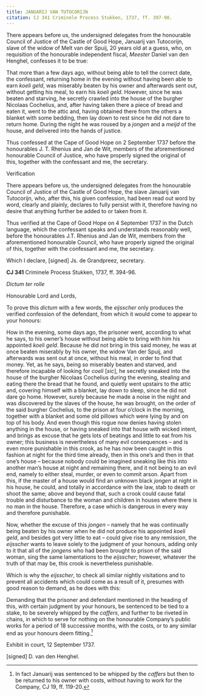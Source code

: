 ```yaml
---
title: JANUARIJ VAN TUTOCORIJN
citation: CJ 341 Criminele Process Stukken, 1737, ff. 397-98.
---
```


There appears before us, the undersigned delegates from the honourable Council of Justice of the Castle of Good Hope, Januarij van Tutocorijn, slave of the widow of Melt van der Spuij, 20 years old at a guess, who, on requisition of the honourable independent fiscal, *Meester* Daniel van den Henghel, confesses it to be true:

That more than a few days ago, without being able to tell the correct date, the confessant, returning home in the evening without having been able to earn *koeli geld*, was miserably beaten by his owner and afterwards sent out, without getting his meal, to earn his *koeli geld*. However, since he was beaten and starving, he secretly crawled into the house of the burgher Nicolaas Cochelius, and, after having taken there a piece of bread and eaten it, went to the attic and, having obtained there from the others a blanket with some bedding, then lay down to rest since he did not dare to return home. During the night he was roused by a *jongen* and a *meijd* of the house, and delivered into the hands of justice.

Thus confessed at the Cape of Good Hope on 2 September 1737 before the honourables J. T. Rhenius and Jan de Wit, members of the aforementioned honourable Council of Justice, who have properly signed the original of this, together with the confessant and me, the secretary.

Verification

There appears before us, the undersigned delegates from the honourable Council of Justice of the Castle of Good Hope, the slave Januarij van Tutocorijn, who, after this, his given confession, had been read out word by word, clearly and plainly, declares to fully persist with it, therefore having no desire that anything further be added to or taken from it.

Thus verified at the Cape of Good Hope on 4 September 1737 in the Dutch language, which the confessant speaks and understands reasonably well, before the honourables J.T. Rhenius and Jan de Wit, members from the aforementioned honourable Council, who have properly signed the original of this, together with the confessant and me, the secretary.

Which I declare, \[signed\] Js. de Grandpreez, secretary.

**CJ 341** Criminele Process Stukken, 1737, ff. 394-96.

*Dictum ter rolle*

Honourable Lord and Lords,

To prove this *dictum* with a few words, the *eijsscher* only produces the verified confession of the defendant, from which it would come to appear to your honours:

How in the evening, some days ago, the prisoner went, according to what he says, to his owner’s house without being able to bring with him his appointed *koeli geld*. Because he did not bring in this said money, he was at once beaten miserably by his owner, the widow Van der Spuij, and afterwards was sent out at once, without his meal, in order to find that money. Yet, as he says, being so miserably beaten and starved, and therefore incapable of looking for *coeli* \[*sic*\], he secretly sneaked into the house of the burgher Nicolaas Cochelius during the evening, stealing and eating there the bread that he found, and quietly went upstairs to the attic and, covering himself with a blanket, lay down to sleep, since he did not dare go home. However, surely because he made a noise in the night and was discovered by the slaves of the house, he was brought, on the order of the said burgher Cochelius, to the prison at four o’clock in the morning, together with a blanket and some old pillows which were lying by and on top of his body. And even though this rogue now denies having stolen anything in the house, or having sneaked into that house with wicked intent, and brings as excuse that he gets lots of beatings and little to eat from his owner; this business is nevertheless of many evil consequences – and is even more punishable in this crook, as he has now been caught in this fashion at night for the third time already, then in this one’s and then in that one’s house – because nobody could be imagined sneaking like this into another man’s house at night and remaining there, and it not being to an evil end, namely to either steal, murder, or even to commit arson. Apart from this, if the master of a house would find an unknown black *jongen* at night in his house, he could, and totally in accordance with the law, stab to death or shoot the same; above and beyond that, such a crook could cause fatal trouble and disturbance to the woman and children in houses where there is no man in the house. Therefore, a case which is dangerous in every way and therefore punishable.

Now, whether the excuse of this *jongen* – namely that he was continually being beaten by his owner when he did not produce his appointed *koeli geld*, and besides got very little to eat – could give rise to any remission, the *eijsscher* wants to leave solely to the judgment of your honours, adding only to it that all of the *jongens* who had been brought to prison of the said woman, sing the same lamentations to the *eijsscher*; however, whatever the truth of that may be, this crook is nevertheless punishable.

Which is why the *eijsscher*, to check all similar nightly visitations and to prevent all accidents which could come as a result of it, presumes with good reason to demand, as he does with this:

Demanding that the prisoner and defendant mentioned in the heading of this, with certain judgment by your honours, be sentenced to be tied to a stake, to be severely whipped by the *caffers*, and further to be riveted in chains, in which to serve for nothing on the honourable Company’s public works for a period of 18 successive months, with the costs, or to any similar end as your honours deem fitting.[^1]

Exhibit in court, 12 September 1737.

\[signed\] D. van den Henghel.

[^1]: In fact Januarij was sentenced to be whipped by the *caffers* but then to be returned to his owner with costs, without having to work for the Company, CJ 19, ff. 119-20.
